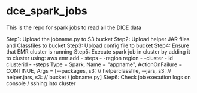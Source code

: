# dce_spark_jobs

This is the repo for spark jobs to read all the DICE data

Step1: Upload the jobname.py to S3 bucket
Step2: Upload helper JAR files and Classfiles to bucket
Step3: Upload config file to bucket
Step4: Ensure that EMR cluster is running
Step5: Execute spark job in cluster by adding it to cluster using:
    aws emr add - steps - -region region - -cluster - id clusterid - -steps Type = Spark, Name = "appname", ActionOnFailure = CONTINUE, Args = [--packages, s3: // helperclassfile, --jars, s3: // helper.jars, s3: // bucket / jobname.py]
Step6: Check job execution logs on console / sshing into cluster
